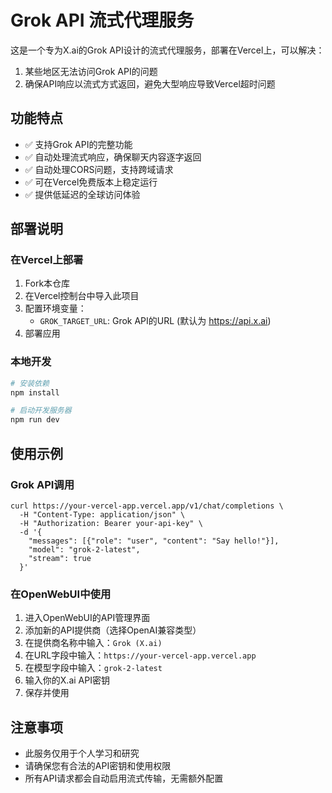 # Grok API 流式代理服务

这是一个专为X.ai的Grok API设计的流式代理服务，部署在Vercel上，可以解决：

1. 某些地区无法访问Grok API的问题
2. 确保API响应以流式方式返回，避免大型响应导致Vercel超时问题

## 功能特点

- ✅ 支持Grok API的完整功能
- ✅ 自动处理流式响应，确保聊天内容逐字返回
- ✅ 自动处理CORS问题，支持跨域请求
- ✅ 可在Vercel免费版本上稳定运行
- ✅ 提供低延迟的全球访问体验

## 部署说明

### 在Vercel上部署

1. Fork本仓库
2. 在Vercel控制台中导入此项目
3. 配置环境变量：
   - `GROK_TARGET_URL`: Grok API的URL (默认为 https://api.x.ai)
4. 部署应用

### 本地开发

```bash
# 安装依赖
npm install

# 启动开发服务器
npm run dev
```

## 使用示例

### Grok API调用

```
curl https://your-vercel-app.vercel.app/v1/chat/completions \
  -H "Content-Type: application/json" \
  -H "Authorization: Bearer your-api-key" \
  -d '{
    "messages": [{"role": "user", "content": "Say hello!"}],
    "model": "grok-2-latest",
    "stream": true
  }'
```

### 在OpenWebUI中使用

1. 进入OpenWebUI的API管理界面
2. 添加新的API提供商（选择OpenAI兼容类型）
3. 在提供商名称中输入：`Grok (X.ai)`
4. 在URL字段中输入：`https://your-vercel-app.vercel.app`
5. 在模型字段中输入：`grok-2-latest`
6. 输入你的X.ai API密钥
7. 保存并使用

## 注意事项

- 此服务仅用于个人学习和研究
- 请确保您有合法的API密钥和使用权限
- 所有API请求都会自动启用流式传输，无需额外配置
